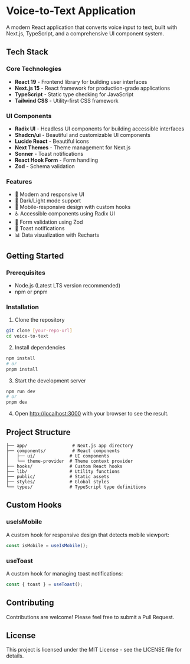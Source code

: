 # Voice-to-Text Application

A modern React application that converts voice input to text, built with Next.js, TypeScript, and a comprehensive UI component system.

## Tech Stack

### Core Technologies

- **React 19** - Frontend library for building user interfaces
- **Next.js 15** - React framework for production-grade applications
- **TypeScript** - Static type checking for JavaScript
- **Tailwind CSS** - Utility-first CSS framework

### UI Components

- **Radix UI** - Headless UI components for building accessible interfaces
- **Shadcn/ui** - Beautiful and customizable UI components
- **Lucide React** - Beautiful icons
- **Next Themes** - Theme management for Next.js
- **Sonner** - Toast notifications
- **React Hook Form** - Form handling
- **Zod** - Schema validation

### Features

- 🎨 Modern and responsive UI
- 🌙 Dark/Light mode support
- 📱 Mobile-responsive design with custom hooks
- ♿ Accessible components using Radix UI
- 🎯 Form validation using Zod
- 🔔 Toast notifications
- 📊 Data visualization with Recharts

## Getting Started

### Prerequisites

- Node.js (Latest LTS version recommended)
- npm or pnpm

### Installation

1. Clone the repository

```bash
git clone [your-repo-url]
cd voice-to-text
```

2. Install dependencies

```bash
npm install
# or
pnpm install
```

3. Start the development server

```bash
npm run dev
# or
pnpm dev
```

4. Open [http://localhost:3000](http://localhost:3000) with your browser to see the result.

## Project Structure

```
├── app/                 # Next.js app directory
├── components/          # React components
│   ├── ui/             # UI components
│   └── theme-provider  # Theme context provider
├── hooks/              # Custom React hooks
├── lib/                # Utility functions
├── public/             # Static assets
├── styles/             # Global styles
└── types/              # TypeScript type definitions
```

## Custom Hooks

### useIsMobile

A custom hook for responsive design that detects mobile viewport:

```typescript
const isMobile = useIsMobile();
```

### useToast

A custom hook for managing toast notifications:

```typescript
const { toast } = useToast();
```

## Contributing

Contributions are welcome! Please feel free to submit a Pull Request.

## License

This project is licensed under the MIT License - see the LICENSE file for details.
